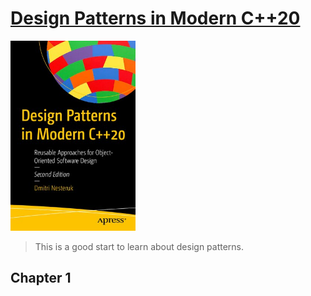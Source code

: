 # [Design Patterns in Modern C++20](books/9781484272947.md)
<img alt="Design Patterns in Modern C++20" src="../covers/9781484272947.jpg" width="200"/>

> This is a good start to learn about design patterns.

## Chapter 1
